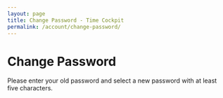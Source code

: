 ```yaml
---
layout: page
title: Change Password - Time Cockpit
permalink: /account/change-password/
---
```


<function name="TimeCockpit.Security.AuthenticationRequired.Functions.EnsureAuthentication" /><h1>Change Password</h1><p>Please enter your old password and select a new password with at least five characters.</p><function name="Composite.AspNet.LoadUserControl">
  <param name="Path" value="~/Frontend/Custom/Web/Forms/Controls/ChangePassword.ascx" />
</function>